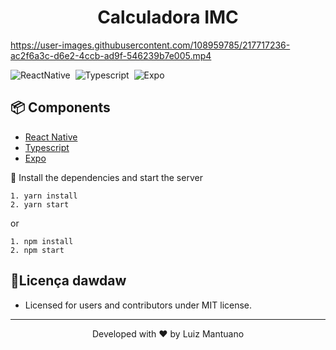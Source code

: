 <h1 align="center">
    <a>Calculadora IMC </a>
</h1>

https://user-images.githubusercontent.com/108959785/217717236-ac2f6a3c-d6e2-4ccb-ad9f-546239b7e005.mp4

![ReactNative](https://img.shields.io/badge/React_Native-20232A?style=for-the-badge&logo=react&logoColor=61DAFB)&nbsp;
![Typescript](https://img.shields.io/badge/TypeScript-007ACC?style=for-the-badge&logo=typescript&logoColor=white)&nbsp;
![Expo](https://img.shields.io/badge/Expo-1B1F23?style=for-the-badge&logo=expo&logoColor=white)&nbsp;


## 📦 Components
* [React Native](https://reactnative.dev/)
* [Typescript](https://www.typescriptlang.org/)
* [Expo](https://docs.expo.io/)


🎯 Install the dependencies and start the server

```
1. yarn install
2. yarn start
```
or
```
1. npm install
2. npm start
```


##  📃Licença dawdaw

* Licensed for users and contributors under MIT license.

---
<p align="center">Developed with ❤️ by Luiz Mantuano</p>
